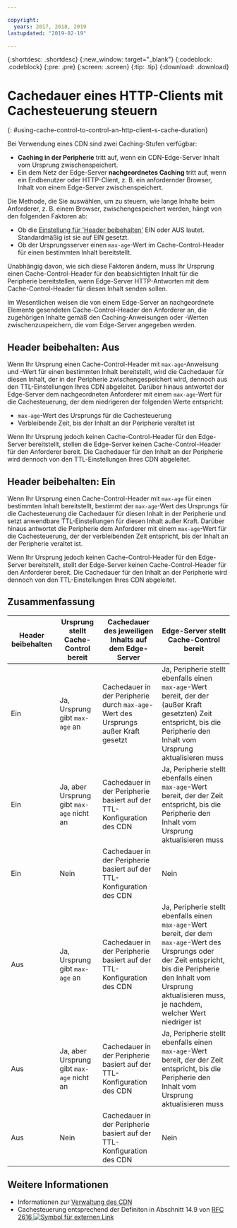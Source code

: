 ```yaml
---

copyright:
  years: 2017, 2018, 2019
lastupdated: "2019-02-19"

---
```


{:shortdesc: .shortdesc}
{:new_window: target="_blank"}
{:codeblock: .codeblock}
{:pre: .pre}
{:screen: .screen}
{:tip: .tip}
{:download: .download}

# Cachedauer eines HTTP-Clients mit Cachesteuerung steuern
{: #using-cache-control-to-control-an-http-client-s-cache-duration}

Bei Verwendung eines CDN sind zwei Caching-Stufen verfügbar:

  * **Caching in der Peripherie** tritt auf, wenn ein CDN-Edge-Server Inhalt vom Ursprung zwischenspeichert.
  * Ein dem Netz der Edge-Server **nachgeordnetes Caching** tritt auf, wenn ein Endbenutzer oder HTTP-Client, z. B. ein anfordernder Browser, Inhalt von einem Edge-Server zwischenspeichert.

Die Methode, die Sie auswählen, um zu steuern, wie lange Inhalte beim Anforderer, z. B. einem Browser, zwischengespeichert werden, hängt von den folgenden Faktoren ab:

  * Ob die [Einstellung für 'Header beibehalten'](/docs/infrastructure/CDN/how-to.html#updating-cdn-configuration-details) EIN oder AUS lautet. Standardmäßig ist sie auf EIN gesetzt.
  * Ob der Ursprungsserver einen `max-age`-Wert im Cache-Control-Header für einen bestimmten Inhalt bereitstellt. 

Unabhängig davon, wie sich diese Faktoren ändern, muss Ihr Ursprung einen Cache-Control-Header für den beabsichtigten Inhalt für die Peripherie bereitstellen, wenn Edge-Server HTTP-Antworten mit dem Cache-Control-Header für diesen Inhalt senden sollen.

Im Wesentlichen weisen die von einem Edge-Server an nachgeordnete Elemente gesendeten Cache-Control-Header den Anforderer an, die zugehörigen Inhalte gemäß den Caching-Anweisungen oder -Werten zwischenzuspeichern, die vom Edge-Server angegeben werden.

## Header beibehalten: Aus
Wenn Ihr Ursprung einen Cache-Control-Header mit `max-age`-Anweisung und -Wert für einen bestimmten Inhalt bereitstellt, wird die Cachedauer für diesen Inhalt, der in der Peripherie zwischengespeichert wird, dennoch aus den TTL-Einstellungen Ihres CDN abgeleitet. Darüber hinaus antwortet der Edge-Server dem nachgeordneten Anforderer mit einem `max-age`-Wert für die Cachesteuerung, der dem niedrigeren der folgenden Werte entspricht:
  * `max-age`-Wert des Ursprungs für die Cachesteuerung
  * Verbleibende Zeit, bis der Inhalt an der Peripherie veraltet ist

Wenn Ihr Ursprung jedoch keinen Cache-Control-Header für den Edge-Server bereitstellt, stellen die Edge-Server keinen Cache-Control-Header für den Anforderer bereit. Die Cachedauer für den Inhalt an der Peripherie wird dennoch von den TTL-Einstellungen Ihres CDN abgeleitet.

## Header beibehalten: Ein
Wenn Ihr Ursprung einen Cache-Control-Header mit `max-age` für einen bestimmten Inhalt bereitstellt, bestimmt der `max-age`-Wert des Ursprungs für die Cachesteuerung die Cachedauer für diesen Inhalt in der Peripherie und setzt anwendbare TTL-Einstellungen für diesen Inhalt außer Kraft. Darüber hinaus antwortet die Peripherie dem Anforderer mit einem `max-age`-Wert für die Cachesteuerung, der der verbleibenden Zeit entspricht, bis der Inhalt an der Peripherie veraltet ist.

Wenn Ihr Ursprung jedoch keinen Cache-Control-Header für den Edge-Server bereitstellt, stellt der Edge-Server keinen Cache-Control-Header für den Anforderer bereit. Die Cachedauer für den Inhalt an der Peripherie wird dennoch von den TTL-Einstellungen Ihres CDN abgeleitet.

## Zusammenfassung

|Header beibehalten|Ursprung stellt Cache-Control bereit|Cachedauer des jeweiligen Inhalts auf dem Edge-Server|Edge-Server stellt Cache-Control bereit|
|---|---|---|---|
|Ein|Ja, Ursprung gibt `max-age` an|Cachedauer in der Peripherie durch `max-age`-Wert des Ursprungs außer Kraft gesetzt|Ja, Peripherie stellt ebenfalls einen `max-age`-Wert bereit, der der (außer Kraft gesetzten) Zeit entspricht, bis die Peripherie den Inhalt vom Ursprung aktualisieren muss|
|Ein|Ja, aber Ursprung gibt `max-age` nicht an|Cachedauer in der Peripherie basiert auf der TTL-Konfiguration des CDN|Ja, Peripherie stellt ebenfalls einen `max-age`-Wert bereit, der der Zeit entspricht, bis die Peripherie den Inhalt vom Ursprung aktualisieren muss|
|Ein|Nein|Cachedauer in der Peripherie basiert auf der TTL-Konfiguration des CDN|Nein|
|Aus|Ja, Ursprung gibt `max-age` an|Cachedauer in der Peripherie basiert auf der TTL-Konfiguration des CDN|Ja, Peripherie stellt ebenfalls einen `max-age`-Wert bereit, der dem `max-age`-Wert des Ursprungs oder der Zeit entspricht, bis die Peripherie den Inhalt vom Ursprung aktualisieren muss, je nachdem, welcher Wert niedriger ist|
|Aus|Ja, aber Ursprung gibt `max-age` nicht an|Cachedauer in der Peripherie basiert auf der TTL-Konfiguration des CDN|Ja, Peripherie stellt ebenfalls einen `max-age`-Wert bereit, der der Zeit entspricht, bis die Peripherie den Inhalt vom Ursprung aktualisieren muss|
|Aus|Nein|Cachedauer in der Peripherie basiert auf der TTL-Konfiguration des CDN|Nein|

## Weitere Informationen
* Informationen zur [Verwaltung des CDN](/docs/infrastructure/CDN/how-to.html)
* Cachesteuerung entsprechend der Definiton in Abschnitt 14.9 von [RFC 2616 ![Symbol für externen Link](../../icons/launch-glyph.svg "Symbol für externen Link")](https://www.ietf.org/rfc/rfc2616.txt)
